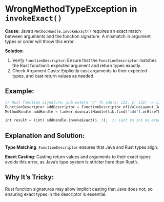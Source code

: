 # WrongMethodTypeException in `invokeExact()`

**Cause**: Java’s `MethodHandle.invokeExact()` requires an exact match between arguments and the function signature. A mismatch in argument types or order will throw this error.

**Solution**:
1. Verify `FunctionDescriptor`: Ensure that the `FunctionDescriptor` matches the Rust function’s expected argument and return types exactly.
2. Check Argument Casts: Explicitly cast arguments to their expected types, and cast return values as needed.

## Example:
```rust
// Rust function signature: pub extern "C" fn add(x: i32, y: i32) -> i32
FunctionDescriptor addDescriptor = FunctionDescriptor.of(ValueLayout.JAVA_INT, ValueLayout.JAVA_INT, ValueLayout.JAVA_INT);
MethodHandle addHandle = linker.downcallHandle(lib.find("add").orElseThrow(), addDescriptor);

int result = (int) addHandle.invokeExact(5, 3);  // Cast to int as expected
```

## Explanation and Solution:
**Type Matching**: `FunctionDescriptor` ensures that Java and Rust types align.

**Exact Casting**: Casting return values and arguments to their exact types avoids this error, as Java’s type system is stricter here than Rust’s.

## Why It’s Tricky:
Rust function signatures may allow implicit casting that Java does not, so ensuring exact types in the descriptor is essential.

